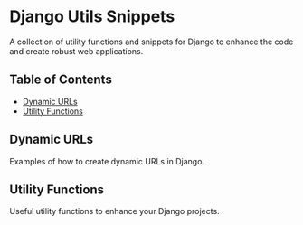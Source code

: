 # Django Utils Snippets                                                                                                                        
  
  
  
  
  
  

A collection of utility functions and snippets for Django to enhance the code and create robust web applications.  
  
  
  
  

## Table of Contents

- [Dynamic URLs](#dynamic-urls)
- [Utility Functions](#utility-functions)

## Dynamic URLs

Examples of how to create dynamic URLs in Django.

## Utility Functions

Useful utility functions to enhance your Django projects.
